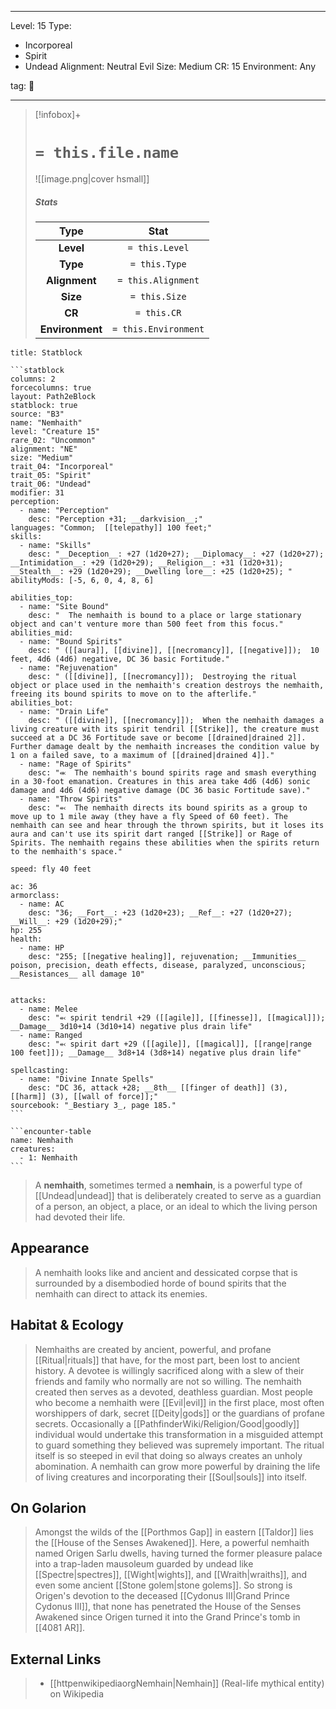 
---


Level: 15
Type:
- Incorporeal
- Spirit
- Undead
Alignment: Neutral Evil
Size: Medium
CR: 15
Environment: Any


tag: 👹

---

> [!infobox]+
> #  `= this.file.name`
> ![[image.png|cover hsmall]]
> ##### Stats
> Type | Stat |
> :---:|:---:|
> **Level** | `= this.Level` |
> **Type** | `= this.Type` |
> **Alignment** | `= this.Alignment` |
> **Size** | `= this.Size` |
> **CR** | `= this.CR` |
> **Environment** | `= this.Environment` |




````ad-info
title: Statblock

```statblock
columns: 2
forcecolumns: true
layout: Path2eBlock
statblock: true
source: "B3"
name: "Nemhaith"
level: "Creature 15"
rare_02: "Uncommon"
alignment: "NE"
size: "Medium"
trait_04: "Incorporeal"
trait_05: "Spirit"
trait_06: "Undead"
modifier: 31
perception:
  - name: "Perception"
    desc: "Perception +31; __darkvision__;"
languages: "Common;  [[telepathy]] 100 feet;"
skills:
  - name: "Skills"
    desc: "__Deception__: +27 (1d20+27); __Diplomacy__: +27 (1d20+27); __Intimidation__: +29 (1d20+29); __Religion__: +31 (1d20+31); __Stealth__: +29 (1d20+29); __Dwelling lore__: +25 (1d20+25); "
abilityMods: [-5, 6, 0, 4, 8, 6]

abilities_top:
  - name: "Site Bound"
    desc: "  The nemhaith is bound to a place or large stationary object and can't venture more than 500 feet from this focus."
abilities_mid:
  - name: "Bound Spirits"
    desc: " ([[aura]], [[divine]], [[necromancy]], [[negative]]);  10 feet, 4d6 (4d6) negative, DC 36 basic Fortitude."
  - name: "Rejuvenation"
    desc: " ([[divine]], [[necromancy]]);  Destroying the ritual object or place used in the nemhaith's creation destroys the nemhaith, freeing its bound spirits to move on to the afterlife."
abilities_bot:
  - name: "Drain Life"
    desc: " ([[divine]], [[necromancy]]);  When the nemhaith damages a living creature with its spirit tendril [[Strike]], the creature must succeed at a DC 36 Fortitude save or become [[drained|drained 2]]. Further damage dealt by the nemhaith increases the condition value by 1 on a failed save, to a maximum of [[drained|drained 4]]."
  - name: "Rage of Spirits"
    desc: "⬺  The nemhaith's bound spirits rage and smash everything in a 30-foot emanation. Creatures in this area take 4d6 (4d6) sonic damage and 4d6 (4d6) negative damage (DC 36 basic Fortitude save)."
  - name: "Throw Spirits"
    desc: "⬻  The nemhaith directs its bound spirits as a group to move up to 1 mile away (they have a fly Speed of 60 feet). The nemhaith can see and hear through the thrown spirits, but it loses its aura and can't use its spirit dart ranged [[Strike]] or Rage of Spirits. The nemhaith regains these abilities when the spirits return to the nemhaith's space."

speed: fly 40 feet

ac: 36
armorclass:
  - name: AC
    desc: "36; __Fort__: +23 (1d20+23); __Ref__: +27 (1d20+27); __Will__: +29 (1d20+29);"
hp: 255
health:
  - name: HP
    desc: "255; [[negative healing]], rejuvenation; __Immunities__ poison, precision, death effects, disease, paralyzed, unconscious; __Resistances__ all damage 10"


attacks:
  - name: Melee
    desc: "⬻ spirit tendril +29 ([[agile]], [[finesse]], [[magical]]); __Damage__ 3d10+14 (3d10+14) negative plus drain life"
  - name: Ranged
    desc: "⬻ spirit dart +29 ([[agile]], [[magical]], [[range|range 100 feet]]); __Damage__ 3d8+14 (3d8+14) negative plus drain life"

spellcasting:
  - name: "Divine Innate Spells"
    desc: "DC 36, attack +28; __8th__ [[finger of death]] (3), [[harm]] (3), [[wall of force]];"
sourcebook: "_Bestiary 3_, page 185."
```

```encounter-table
name: Nemhaith
creatures:
  - 1: Nemhaith
```

````



> A **nemhaith**, sometimes termed a **nemhain**, is a powerful type of [[Undead|undead]] that is deliberately created to serve as a guardian of a person, an object, a place, or an ideal to which the living person had devoted their life.



## Appearance

> A nemhaith looks like and ancient and dessicated corpse that is surrounded by a disembodied horde of bound spirits that the nemhaith can direct to attack its enemies.


## Habitat & Ecology

> Nemhaiths are created by ancient, powerful, and profane [[Ritual|rituals]] that have, for the most part, been lost to ancient history. A devotee is willingly sacrificed along with a slew of their friends and family who normally are not so willing. The nemhaith created then serves as a devoted, deathless guardian. Most people who become a nemhaith were [[Evil|evil]] in the first place, most often worshippers of dark, secret [[Deity|gods]] or the guardians of profane secrets. Occasionally a [[PathfinderWiki/Religion/Good|goodly]] individual would undertake this transformation in a misguided attempt to guard something they believed was supremely important. The ritual itself is so steeped in evil that doing so always creates an unholy abomination.
> A nemhaith can grow more powerful by draining the life of living creatures and incorporating their [[Soul|souls]] into itself.


## On Golarion

> Amongst the wilds of the [[Porthmos Gap]] in eastern [[Taldor]] lies the [[House of the Senses Awakened]]. Here, a powerful nemhaith named Origen Sarlu dwells, having turned the former pleasure palace into a trap-laden mausoleum guarded by undead like [[Spectre|spectres]], [[Wight|wights]], and [[Wraith|wraiths]], and even some ancient [[Stone golem|stone golems]]. So strong is Origen's devotion to the deceased [[Cydonus III|Grand Prince Cydonus III]], that none has penetrated the House of the Senses Awakened since Origen turned it into the Grand Prince's tomb in [[4081 AR]].




## External Links

> - [[httpenwikipediaorgNemhain|Nemhain]] (Real-life mythical entity) on Wikipedia






